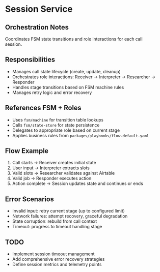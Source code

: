 # Session Service

## Orchestration Notes
Coordinates FSM state transitions and role interactions for each call session.

## Responsibilities
- Manages call state lifecycle (create, update, cleanup)
- Orchestrates role interactions: Receiver → Interpreter → Researcher → Responder
- Handles stage transitions based on FSM machine rules
- Manages retry logic and error recovery

## References FSM + Roles
- Uses `fsm/machine` for transition table lookups
- Calls `fsm/state-store` for state persistence
- Delegates to appropriate role based on current stage
- Applies business rules from `packages/playbooks/flow.default.yaml`

## Flow Example
1. Call starts → Receiver creates initial state
2. User input → Interpreter extracts slots
3. Valid slots → Researcher validates against Airtable
4. Valid job → Responder executes action
5. Action complete → Session updates state and continues or ends

## Error Scenarios
- Invalid input: retry current stage (up to configured limit)
- Network failures: attempt recovery, graceful degradation
- State corruption: rebuild from call context
- Timeout: progress to timeout handling stage

## TODO
- Implement session timeout management
- Add comprehensive error recovery strategies
- Define session metrics and telemetry points

